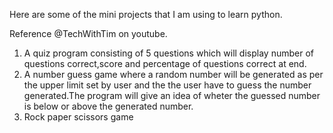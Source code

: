 Here are some of the mini projects that I am using to learn python.

Reference @TechWithTim on youtube.


1. A quiz program consisting of 5 questions which will display number of questions correct,score and percentage of questions correct at end.
2. A number guess game where a random number will be generated as per the upper limit set by user and the the user have to guess  the number generated.The program will give an idea of wheter the guessed number is below or above the generated number.
3. Rock paper scissors game 
